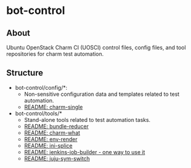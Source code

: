 # bot-control

## About
Ubuntu OpenStack Charm CI (UOSCI) control files, config files, and tool repositories for charm test automation.

## Structure
* bot-control/config/*:
    * Non-sensitive configuration data and templates related to test automation.
    * [README: charm-single](https://github.com/openstack-charmers/bot-control/blob/master/config/charm-single/README.md)
* bot-control/tools/*
    * Stand-alone tools related to test automation tasks.
    * [README: bundle-reducer](https://github.com/openstack-charmers/bot-control/blob/master/tools/README.bundle-reducer.md)
    * [README: charm-what](https://github.com/openstack-charmers/bot-control/blob/master/tools/README.charm-what.md)
    * [README: env-render](https://github.com/openstack-charmers/bot-control/blob/master/tools/README.env-render.md)
    * [README: ini-splice](https://github.com/openstack-charmers/bot-control/blob/master/tools/README.ini-splice.md)
    * [README: jenkins-job-builder - one way to use it](https://github.com/openstack-charmers/bot-control/blob/master/tools/README.jenkins-job-builder.md)
    * [README: juju-sym-switch](https://github.com/openstack-charmers/bot-control/blob/master/tools/README.juju-sym-switch.md)

